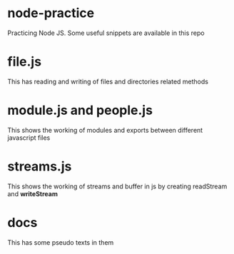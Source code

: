 # node-practice
Practicing Node JS. Some useful snippets are available in this repo

# file.js
This has reading and writing of files and directories related methods

# module.js and people.js
This shows the working of modules and exports between different javascript files

# streams.js
This shows the working of streams and buffer in js
by creating readStream and <strong>writeStream</strong>

# docs
This has some pseudo texts in them


